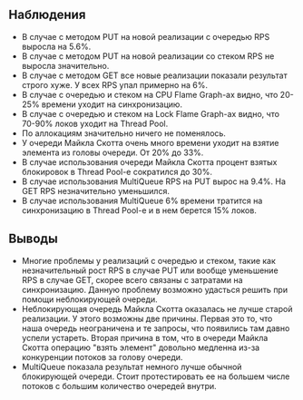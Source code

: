 ## Наблюдения
* В случае с методом PUT на новой реализации с очередью RPS выросла на 5.6%.
* В случае с методом PUT на новой реализации со стеком RPS не выросла значительно.
* В случае с методом GET все новые реализации показали результат строго хуже. У всех RPS упал примерно на 6%.
* В случае с очередью и стеком на CPU Flame Graph-ах видно, что 20-25% времени уходит на синхронизацию.
* В случае с очередью и стеком на Lock Flame Graph-ах видно, что 70-90% локов уходит на Thread Pool.
* По аллокациям значительно ничего не поменялось.
* У очереди Майкла Скотта очень много времени уходит на взятие элемента из головы очереди. От 20% до 33%.
* В случае использования очереди Майкла Скотта процент взятых блокировок в Thread Pool-е сократился до 30%.
* В случае использования MultiQueue RPS на PUT вырос на 9.4%. На GET RPS незначительно уменьшился.
* В случае использования MultiQueue 6% времени тратится на синхронизацию в Thread Pool-е и в нем берется 15% локов.

## Выводы
* Многие проблемы у реализаций с очередью и стеком, такие как незначительный рост RPS в случае PUT или вообще уменьшение RPS в случае GET, 
скорее всего связаны с затратами на синхронизацию. Данную проблему возможно удасться решить при помощи неблокирующей очереди.
* Неблокирующая очередь Майкла Скотта оказалась не лучше старой реализации. У этого возможны две причины.
Первая это то, что наша очередь неограничена и те запросы, что появились там давно успели устареть.
Вторая причина в том, что в очереди Майкла Скотта операцию "взять элемент" довольно медленна из-за
конкуренции потоков за голову очереди.
* MultiQueue показала результат немного лучше обычной блокирующей очереди. 
Стоит протестировать ее на большем числе потоков с большим количество очередей внутри.